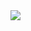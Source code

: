 <a href="#">
  <img align="center" src="https://github-readme-stats.vercel.app/api/top-langs/?username=neogulgul&theme=slateorange&langs_count=5&layout=compact&hide=javascript,html,yasnippet,c" />
</a>
